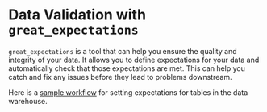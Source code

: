 # Data Validation with `great_expectations`

`great_expectations` is a tool that can help you ensure the quality and integrity of your data. It allows you to define expectations for your data and automatically check that those expectations are met. This can help you catch and fix any issues before they lead to problems downstream.

Here is a [sample workflow](new_workflow.md) for setting expectations for tables in the data warehouse.
